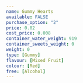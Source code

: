 ```yaml
---
name: Gummy Hearts
available: FALSE
purchase_option: "2"
price: 0.02
cost_price: 0.008
container_water_weight: 919
container_sweets_weight: 0
weight: 0
type: [Gummy]
flavour: [Mixed Fruit]
colour: [Red]
free: [Alcohol]
---
```

